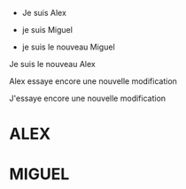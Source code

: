 - Je suis Alex

- je suis Miguel



- je suis le nouveau Miguel

Je suis le nouveau Alex 


Alex essaye encore une nouvelle modification

J'essaye encore une nouvelle modification


# ALEX

# MIGUEL

